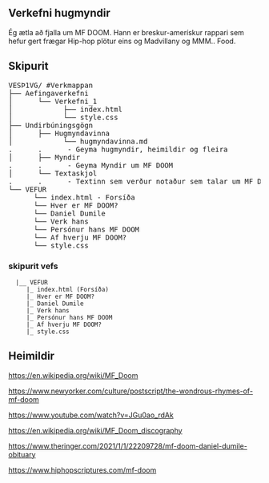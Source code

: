 ## Verkefni hugmyndir  

Ég ætla að fjalla um MF DOOM. Hann er breskur-amerískur rappari sem hefur gert frægar Hip-hop plötur eins og Madvillany og MMM.. Food. 

## Skipurit
<pre>
VESÞ1VG/ #Verkmappan  
├── Aefingaverkefni  
│      └── Verkefni_1  
│            ├── index.html  
│            └── style.css  
├── Undirbúningsgögn  
│      ├── Hugmyndavinna   
│            └── hugmyndavinna.md  
.      .      - Geyma hugmyndir, heimildir og fleira  
│      ├── Myndir   
.      .      - Geyma Myndir um MF DOOM  
│      └── Textaskjol   
.      .      - Textinn sem verður notaður sem talar um MF DOOM  
└── VEFUR   
      └── index.html - Forsíða  
      └── Hver er MF DOOM?  
      └── Daniel Dumile  
      └── Verk hans  
      └── Persónur hans MF DOOM  
      └── Af hverju MF DOOM?  
      └── style.css
</pre>

### skipurit vefs
      |__ VEFUR 
         |_ index.html (Forsíða)
         |_ Hver er MF DOOM?
         |_ Daniel Dumile
         |_ Verk hans
         |_ Persónur hans MF DOOM
         |_ Af hverju MF DOOM?
         |_ style.css

## Heimildir  
https://en.wikipedia.org/wiki/MF_Doom

https://www.newyorker.com/culture/postscript/the-wondrous-rhymes-of-mf-doom

https://www.youtube.com/watch?v=JGu0ao_rdAk

https://en.wikipedia.org/wiki/MF_Doom_discography

https://www.theringer.com/2021/1/1/22209728/mf-doom-daniel-dumile-obituary

https://www.hiphopscriptures.com/mf-doom




